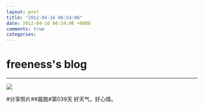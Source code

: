 ```yaml
---
layout: post
title: "2012-04-16 06:54:06"
date: 2012-04-16 06:54:06 +0800
comments: true
categories: 
---
```


# freeness's blog

----------

![](http://okqmqrbgo.bkt.clouddn.com/201204160654061.jpg)

>
\#分享照片\#\#晨跑\#第039天 好天气，好心情。